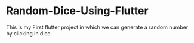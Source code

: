 # Random-Dice-Using-Flutter
This is my First flutter project in which we can generate a random number by clicking in dice
